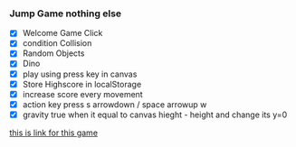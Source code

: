 ### Jump Game nothing else
- [x] Welcome Game Click
- [x] condition Collision
- [x] Random Objects
- [x] Dino
- [x] play using press key in canvas 
- [x] Store Highscore in localStorage
- [x] increase score every movement
- [x] action key press s arrowdown / space arrowup w
- [x] gravity true when it equal to canvas hieght - height and change its y=0

[this is link for this game](https://pacharoth.github.io/gameJavascript/src/jumpGame.html)
